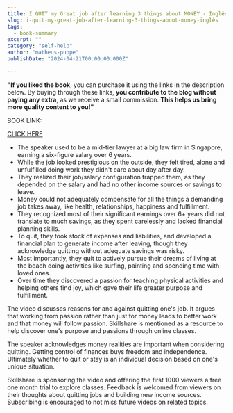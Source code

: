 ```yaml
---
title: I QUIT my Great job after learning 3 things about MONEY - Inglês
slug: i-quit-my-great-job-after-learning-3-things-about-money-inglês
tags: 
  - book-summary
excerpt: ""
category: "self-help"
author: "matheus-puppe"
publishDate: "2024-04-21T00:00:00.000Z"

---
```


**"If you liked the book**, you can purchase it using the links in the description below. By buying through these links, **you contribute to the blog without paying any extra**, as we receive a small commission. **This helps us bring more quality content to you!"**


BOOK LINK:

[CLICK HERE](https://www.amazon.com/gp/search?ie=UTF8&tag=matheuspupp0a-20&linkCode=ur2&linkId=4410b525877ab397377c2b5e60711c1a&camp=1789&creative=9325&index=books&keywords=i-quit-my-great-job-after-learning-3-things-about-money-inglês)



 

- The speaker used to be a mid-tier lawyer at a big law firm in Singapore, earning a six-figure salary over 6 years. 
- While the job looked prestigious on the outside, they felt tired, alone and unfulfilled doing work they didn't care about day after day. 
- They realized their job/salary configuration trapped them, as they depended on the salary and had no other income sources or savings to leave. 
- Money could not adequately compensate for all the things a demanding job takes away, like health, relationships, happiness and fulfillment. 
- They recognized most of their significant earnings over 6+ years did not translate to much savings, as they spent carelessly and lacked financial planning skills. 
- To quit, they took stock of expenses and liabilities, and developed a financial plan to generate income after leaving, though they acknowledge quitting without adequate savings was risky.
- Most importantly, they quit to actively pursue their dreams of living at the beach doing activities like surfing, painting and spending time with loved ones. 
- Over time they discovered a passion for teaching physical activities and helping others find joy, which gave their life greater purpose and fulfillment.

 

The video discusses reasons for and against quitting one's job. It argues that working from passion rather than just for money leads to better work and that money will follow passion. Skillshare is mentioned as a resource to help discover one's purpose and passions through online classes. 

The speaker acknowledges money realities are important when considering quitting. Getting control of finances buys freedom and independence. Ultimately whether to quit or stay is an individual decision based on one's unique situation. 

Skillshare is sponsoring the video and offering the first 1000 viewers a free one month trial to explore classes. Feedback is welcomed from viewers on their thoughts about quitting jobs and building new income sources. Subscribing is encouraged to not miss future videos on related topics.